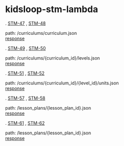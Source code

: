 # kidsloop-stm-lambda

. [STM-47](https://calmisland.atlassian.net/jira/software/c/projects/STM/boards/328?modal=detail&selectedIssue=STM-47) , [STM-48](https://calmisland.atlassian.net/jira/software/c/projects/STM/boards/328?modal=detail&selectedIssue=STM-48)

path: /curriculums/curriculum.json <br>
[response](doc/json/curriculums/curriculum.json)

. [STM-49](https://calmisland.atlassian.net/jira/software/c/projects/STM/boards/328?modal=detail&selectedIssue=STM-49) , [STM-50](https://calmisland.atlassian.net/jira/software/c/projects/STM/boards/328?modal=detail&selectedIssue=STM-50)

path: /curriculums/{curriculum_id}/levels.json <br>
[response](doc/json/curriculums/3e31068e-7fe1-46a7-bcc4-264622c72934/levels.json)

. [STM-51](https://calmisland.atlassian.net/jira/software/c/projects/STM/boards/328?modal=detail&selectedIssue=STM-51) , [STM-52](https://calmisland.atlassian.net/jira/software/c/projects/STM/boards/328?modal=detail&selectedIssue=STM-52)

path: /curriculums/{curriculum_id}/{level_id}/units.json <br>
[response](doc/json/curriculums/3e31068e-7fe1-46a7-bcc4-264622c72934/0fe4a0b7-7fbd-419a-b0b3-852331cd7722/units.json)

. [STM-57](https://calmisland.atlassian.net/jira/software/c/projects/STM/boards/328?modal=detail&selectedIssue=STM-57) , [STM-58](https://calmisland.atlassian.net/jira/software/c/projects/STM/boards/328?modal=detail&selectedIssue=STM-58)

path: /lesson_plans/{lesson_plan_id}.json <br>
[response](doc/json/lesson_plans/429916b1-974c-4f27-a48b-f211eb19dfa0.json)

. [STM-61](https://calmisland.atlassian.net/jira/software/c/projects/STM/boards/328?modal=detail&selectedIssue=STM-61) , [STM-62](https://calmisland.atlassian.net/jira/software/c/projects/STM/boards/328?modal=detail&selectedIssue=STM-62)

path: /lesson_plans/{lesson_plan_id}.json <br>
[response](doc/json/lesson_plans/lesson_plan.json)